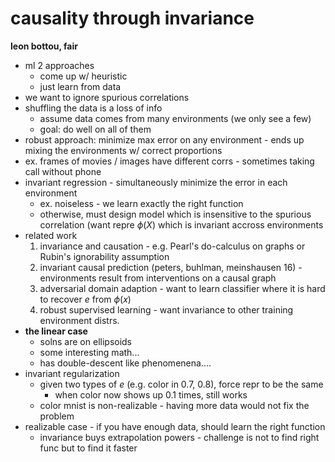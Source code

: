 # causality through invariance

**leon bottou, fair**

- ml 2 approaches
  - come up w/ heuristic
  - just learn from data
- we want to ignore spurious correlations
- shuffling the data is a loss of info
  - assume data comes from many environments (we only see a few)
  - goal: do well on all of them
- robust approach: minimize max error on any environment - ends up mixing the environments w/ correct proportions
- ex. frames of movies / images have different corrs - sometimes taking call without phone
- invariant regression - simultaneously minimize the error in each environment
  - ex. noiseless - we learn exactly the right function
  - otherwise, must design model which is insensitive to the spurious correlation (want repre $\phi(X)$ which is invariant accross environments
- related work
  1. invariance and causation - e.g. Pearl's do-calculus on graphs or Rubin's ignorability assumption
  2. invariant causal prediction (peters, buhlman, meinshausen 16) - environments result from interventions on a causal graph
  3. adversarial domain adaption - want to learn classifier where it is hard to recover $e$ from $\phi(x)$
  4. robust supervised learning - want invariance to other training environment distrs.
- **the linear case**
  - solns are on ellipsoids
  - some interesting math...
  - has double-descent like phenomenena....
- invariant regularization
  - given two types of $e$ (e.g. color in 0.7, 0.8), force repr to be the same
    - when color now shows up 0.1 times, still works
  - color mnist is non-realizable - having more data would not fix the problem
- realizable case - if you have enough data, should learn the right function
  - invariance buys extrapolation powers - challenge is not to find right func but to find it faster